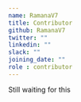 ```yaml
---
name: RamanaV7
title: Contributor
github: RamanaV7
twitter: ""
linkedin: ""
slack: ""
joining_date: ""
role : contributor
---
```


Still waiting for this
